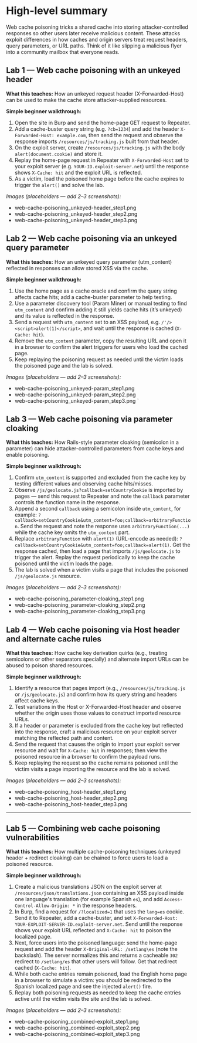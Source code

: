 # High-level summary

Web cache poisoning tricks a shared cache into storing attacker-controlled responses so other users later receive malicious content. These attacks exploit differences in how caches and origin servers treat request headers, query parameters, or URL paths. Think of it like slipping a malicious flyer into a community mailbox that everyone reads.

## Lab 1 — Web cache poisoning with an unkeyed header

**What this teaches:** How an unkeyed request header (X-Forwarded-Host) can be used to make the cache store attacker-supplied resources.

**Simple beginner walkthrough:**

1. Open the site in Burp and send the home-page GET request to Repeater.
2. Add a cache-buster query string (e.g. `?cb=1234`) and add the header `X-Forwarded-Host: example.com`, then send the request and observe the response imports `/resources/js/tracking.js` built from that header.
3. On the exploit server, create `/resources/js/tracking.js` with the body `alert(document.cookie)` and store it.
4. Replay the home-page request in Repeater with `X-Forwarded-Host` set to your exploit server (e.g. `YOUR-ID.exploit-server.net`) until the response shows `X-Cache: hit` and the exploit URL is reflected.
5. As a victim, load the poisoned home page before the cache expires to trigger the `alert()` and solve the lab.

*Images (placeholders — add 2–3 screenshots):*

* web-cache-poisoning_unkeyed-header_step1.png
* web-cache-poisoning_unkeyed-header_step2.png
* web-cache-poisoning_unkeyed-header_step3.png


## Lab 2 — Web cache poisoning via an unkeyed query parameter

**What this teaches:** How an unkeyed query parameter (utm_content) reflected in responses can allow stored XSS via the cache.

**Simple beginner walkthrough:**

1. Use the home page as a cache oracle and confirm the query string affects cache hits; add a cache-buster parameter to help testing.
2. Use a parameter discovery tool (Param Miner) or manual testing to find `utm_content` and confirm adding it still yields cache hits (it’s unkeyed) and its value is reflected in the response.
3. Send a request with `utm_content` set to an XSS payload, e.g. `/'/><script>alert(1)</script>`, and wait until the response is cached (`X-Cache: hit`).
4. Remove the `utm_content` parameter, copy the resulting URL and open it in a browser to confirm the alert triggers for users who load the cached page.
5. Keep replaying the poisoning request as needed until the victim loads the poisoned page and the lab is solved.

*Images (placeholders — add 2–3 screenshots):*

* web-cache-poisoning_unkeyed-param_step1.png
* web-cache-poisoning_unkeyed-param_step2.png
* web-cache-poisoning_unkeyed-param_step3.png
`

## Lab 3 — Web cache poisoning via parameter cloaking

**What this teaches:** How Rails-style parameter cloaking (semicolon in a parameter) can hide attacker-controlled parameters from cache keys and enable poisoning.

**Simple beginner walkthrough:**

1. Confirm `utm_content` is supported and excluded from the cache key by testing different values and observing cache hits/misses.
2. Observe `/js/geolocate.js?callback=setCountryCookie` is imported by pages — send this request to Repeater and note the `callback` parameter controls the function name in the response.
3. Append a second `callback` using a semicolon inside `utm_content`, for example: `?callback=setCountryCookie&utm_content=foo;callback=arbitraryFunction`. Send the request and note the response uses `arbitraryFunction(...)` while the cache key omits the `utm_content` part.
4. Replace `arbitraryFunction` with `alert(1)` (URL-encode as needed): `?callback=setCountryCookie&utm_content=foo;callback=alert(1)`. Get the response cached, then load a page that imports `/js/geolocate.js` to trigger the alert. Replay the request periodically to keep the cache poisoned until the victim loads the page.
5. The lab is solved when a victim visits a page that includes the poisoned `/js/geolocate.js` resource.

*Images (placeholders — add 2–3 screenshots):*

* web-cache-poisoning_parameter-cloaking_step1.png
* web-cache-poisoning_parameter-cloaking_step2.png
* web-cache-poisoning_parameter-cloaking_step3.png


## Lab 4 — Web cache poisoning via Host header and alternate cache rules

**What this teaches:** How cache key derivation quirks (e.g., treating semicolons or other separators specially) and alternate import URLs can be abused to poison shared resources.

**Simple beginner walkthrough:**

1. Identify a resource that pages import (e.g., `/resources/js/tracking.js` or `/js/geolocate.js`) and confirm how its query string and headers affect cache keys.
2. Test variations in the Host or X-Forwarded-Host header and observe whether the origin uses those values to construct imported resource URLs.
3. If a header or parameter is excluded from the cache key but reflected into the response, craft a malicious resource on your exploit server matching the reflected path and content.
4. Send the request that causes the origin to import your exploit server resource and wait for `X-Cache: hit` in responses; then view the poisoned resource in a browser to confirm the payload runs.
5. Keep replaying the request so the cache remains poisoned until the victim visits a page importing the resource and the lab is solved.

*Images (placeholders — add 2–3 screenshots):*

* web-cache-poisoning_host-header_step1.png
* web-cache-poisoning_host-header_step2.png
* web-cache-poisoning_host-header_step3.png

---

## Lab 5 — Combining web cache poisoning vulnerabilities

**What this teaches:** How multiple cache-poisoning techniques (unkeyed header + redirect cloaking) can be chained to force users to load a poisoned resource.

**Simple beginner walkthrough:**

1. Create a malicious translations JSON on the exploit server at `/resources/json/translations.json` containing an XSS payload inside one language's translation (for example Spanish `es`), and add `Access-Control-Allow-Origin: *` in the response headers.
2. In Burp, find a request for `/?localized=1` that uses the `lang=es` cookie. Send it to Repeater, add a cache-buster, and set `X-Forwarded-Host: YOUR-EXPLOIT-SERVER-ID.exploit-server.net`. Send until the response shows your exploit URL reflected and `X-Cache: hit` to poison the localized page.
3. Next, force users into the poisoned language: send the home-page request and add the header `X-Original-URL: /setlang\es` (note the backslash). The server normalizes this and returns a cacheable `302` redirect to `/setlang/es` that other users will follow. Get that redirect cached (`X-Cache: hit`).
4. While both cache entries remain poisoned, load the English home page in a browser to simulate a victim: you should be redirected to the Spanish localized page and see the injected `alert()` fire.
5. Replay both poisoning requests as needed to keep the cache entries active until the victim visits the site and the lab is solved.

*Images (placeholders — add 2–3 screenshots):*

* web-cache-poisoning_combined-exploit_step1.png
* web-cache-poisoning_combined-exploit_step2.png
* web-cache-poisoning_combined-exploit_step3.png


